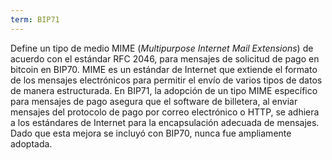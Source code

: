 ```yaml
---
term: BIP71
---
```


Define un tipo de medio MIME (*Multipurpose Internet Mail Extensions*) de acuerdo con el estándar RFC 2046, para mensajes de solicitud de pago en bitcoin en BIP70. MIME es un estándar de Internet que extiende el formato de los mensajes electrónicos para permitir el envío de varios tipos de datos de manera estructurada. En BIP71, la adopción de un tipo MIME específico para mensajes de pago asegura que el software de billetera, al enviar mensajes del protocolo de pago por correo electrónico o HTTP, se adhiera a los estándares de Internet para la encapsulación adecuada de mensajes. Dado que esta mejora se incluyó con BIP70, nunca fue ampliamente adoptada.
